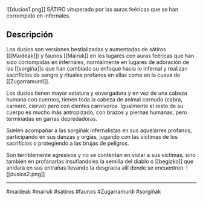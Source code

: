 ![[dusios1.png]]
SÁTIRO vituperado por las auras feéricas que se han corrompido en infernales. 

## Descripción
Los dusios son versiones bestializadas y aumentadas de sátiros ([[Maideak]]) y faunos [[Mairuk]] en los lugares con auras feéricas que han sido corrompidas en infernales, normalmente en lugares de adoración de las [[sorgiña]]s que han cambiado su enfoque hacia lo infernal y realizan sacrificios de sangre y rituales profanos en ellas como en la cueva de [[Zugarramurdi]]. 

Los dusios tienen mayor estatura y envergadura y en vez de una cabeza humana con cuernos, tienen toda la cabeza de animal cornudo (cabra, carnero, ciervo) pero con dientes carnívoros. Igualmente el resto de su cuerpo es mucho más antropizado, con brazos y piernas humanas, pero terminadas en garras depredadoras. 

Suelen acompañar a las sorgiñak infernalistas en sus aquelarres profanos, participando en sus danzas y orgías, jugando con las víctimas de los sacrificios o protegiendo a las brujas de peligros. 

Son terriblemente agresivos y no se contentan en violar a sus víctimas, sino también en profanarlas insuflandoles la semilla del diablo o [[begizko]] que anidará en sus entrañas llevando la desgracia allí donde se encuentren. 
![[dusios2.png]]

---

#maideak #mairuk #sátiros #faunos #Zugarramurdi #sorgiñak 